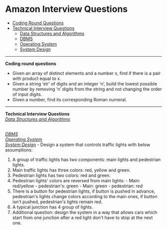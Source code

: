 
# Amazon Interview Questions
* [Coding Round Questions](#coding)
* [Technical Interview Questions](#tech)
   * [Data Structures and Algorithms](#dsalg)
   * [DBMS](#dbms)
   * [Operating System](#os)
   * [System Design](#design)
____
<b name="coding">Coding round questions</b><br/>
- Given an array of distinct elements and a number x, find if there is a pair with product equal to x.
- Given a string ‘str’ of digits and an integer ‘n’, build the lowest possible number by removing ‘n’ digits from the string and not   changing the order of input digits.
- Given a number, find its corresponding Roman numeral.
----
<b name="tech">Technical Interview Questions</b>
<br/>
<i><u name="dsalg">Data Structures and Algorithms</u></i>

<br/>
<i><u name="dbms">DBMS</u></i>

<br/>
<i><u name="os">Operating System</u></i>

<br/>
<i><u name="design">System Design</u></i>
 - Design a system that controls traffic lights with below assumptions:  
 
  1. A group of traffic lights has two components: main lights and pedestrian lights.
  1. Main traffic lights has three colors: red, yellow and green. 
  1. Pedestrian lights has two colors: red and green.
  1. Pedestrian lights' colors are reversed from main lights: 
    - Main: red/yellow - pedestrian's: green 
    - Main: green - pedestrian: red
  1. There is a button for pedestrian lights, if button is pushed in advance, pedestrian's lights change colors according to the main ones, if button isn't pushed, pedestrian's lights remain red.
  1. A typical junction has 4 group of lights.
  1. Additional question: design the system in a way that allows cars which start from one junction after a red light don't have to stop at the next one.

